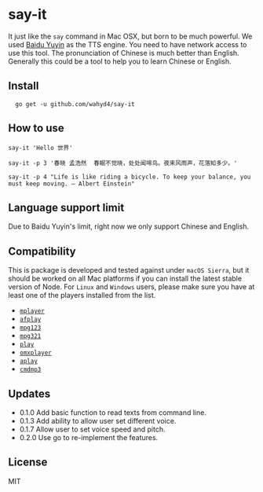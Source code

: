 # say-it

It just like the `say` command in Mac OSX, but born to be much powerful. We used [Baidu Yuyin](http://yuyin.baidu.com/) as the TTS engine. You need to have network access to use this tool. The pronunciation of Chinese is much better than English. Generally this could be a tool to help you to learn Chinese or English.

## Install

      go get -u github.com/wahyd4/say-it


## How to use

  `say-it 'Hello 世界'`

  `say-it -p 3 '春晓 孟浩然  春眠不觉晓，处处闻啼鸟。夜来风雨声，花落知多少。'`

  `say-it -p 4 "Life is like riding a bicycle. To keep your balance, you must keep moving. ― Albert Einstein"`


## Language support limit
  Due to Baidu Yuyin's limit, right now we only support Chinese and English.

## Compatibility

  This is package is developed and tested against under `macOS Sierra`, but it should be worked on all Mac platforms if you can install the latest stable version of Node. For `Linux` and `Windows` users, please make sure you have at least one of the players installed from the list.

  * [`mplayer`](https://www.mplayerhq.hu/)
  * [`afplay`](https://developer.apple.com/library/mac/documentation/Darwin/Reference/ManPages/man1/afplay.1.html)
  * [`mpg123`](http://www.mpg123.de/)
  * [`mpg321`](http://mpg321.sourceforge.net/)
  * [`play`](http://sox.sourceforge.net/)
  * [`omxplayer`](https://github.com/popcornmix/omxplayer)
  * [`aplay`](https://linux.die.net/man/1/aplay)
  * [`cmdmp3`](https://github.com/jimlawless/cmdmp3)


## Updates

  * 0.1.0 Add basic function to read texts from command line.
  * 0.1.3 Add ability to allow user set different voice.
  * 0.1.7 Allow user to set voice speed and pitch.
  * 0.2.0 Use go to re-implement the features.
## License

  MIT


